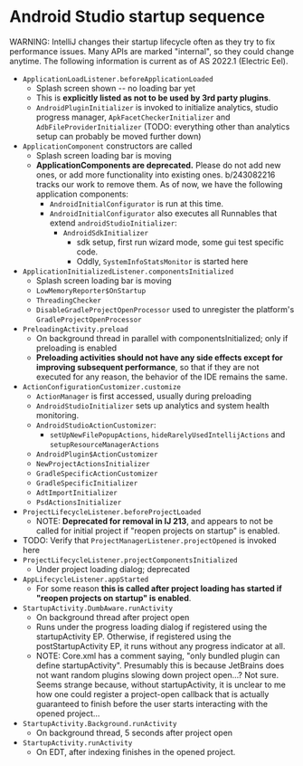 # Android Studio startup sequence

WARNING: IntelliJ changes their startup lifecycle often as they try to fix performance issues. Many APIs are marked
"internal", so they could change anytime. The following information is current as of AS 2022.1 (Electric Eel).

* `ApplicationLoadListener.beforeApplicationLoaded`
  * Splash screen shown -- no loading bar yet
  * This is **explicitly listed as not to be used by 3rd party plugins**.
  * `AndroidPluginInitializer` is invoked to initialize analytics, studio progress manager, `ApkFacetCheckerInitializer` and
     `AdbFileProviderInitializer` (TODO: everything other than analytics setup can probably be moved further down)
* `ApplicationComponent` constructors are called
  * Splash screen loading bar is moving
  * **ApplicationComponents are deprecated.** Please do not add new ones, or add more functionality into existing ones.
    b/243082216 tracks our work to remove them. As of now, we have the following application components:
    * `AndroidInitialConfigurator` is run at this time.
    * `AndroidInitialConfigurator` also executes all Runnables that extend `androidStudioInitializer`:
      * `AndroidSdkInitializer`
        * sdk setup, first run wizard mode, some gui test specific code.
        * Oddly, `SystemInfoStatsMonitor` is started here
* `ApplicationInitializedListener.componentsInitialized`
  * Splash screen loading bar is moving
  * `LowMemoryReporter$OnStartup`
  * `ThreadingChecker`
  * `DisableGradleProjectOpenProcessor` used to unregister the platform's `GradleProjectOpenProcessor`
* `PreloadingActivity.preload`
  * On background thread in parallel with componentsInitialized; only if preloading is enabled
  * **Preloading activities should not have any side effects except for improving subsequent performance**, so that if
    they are not executed for any reason, the behavior of the IDE remains the same.
* `ActionConfigurationCustomizer.customize`
  * `ActionManager` is first accessed, usually during preloading
  * `AndroidStudioInitializer` sets up analytics and system health monitoring.
  * `AndroidStudioActionCustomizer`:
    * `setUpNewFilePopupActions`, `hideRarelyUsedIntellijActions` and `setupResourceManagerActions`
  * `AndroidPlugin$ActionCustomizer`
  * `NewProjectActionsInitializer`
  * `GradleSpecificActionCustomizer`
  * `GradleSpecificInitializer`
  * `AdtImportInitializer`
  * `PsdActionsInitializer`
* `ProjectLifecycleListener.beforeProjectLoaded`
  * NOTE: **Deprecated for removal in IJ 213**, and appears to not be called for initial project if
    "reopen projects on startup" is enabled.
* TODO: Verify that `ProjectManagerListener.projectOpened` is invoked here
* `ProjectLifecycleListener.projectComponentsInitialized`
  * Under project loading dialog; deprecated
* `AppLifecycleListener.appStarted`
  * For some reason **this is called after project loading has started if "reopen projects on startup" is enabled**.
* `StartupActivity.DumbAware.runActivity`
  * On background thread after project open
  * Runs under the progress loading dialog if registered using the startupActivity EP. Otherwise, if registered
    using the postStartupActivity EP, it runs without any progress indicator at all.
  * NOTE: Core.xml has a comment saying, "only bundled plugin can define startupActivity". Presumably this is
    because JetBrains does not want random plugins slowing down project open...? Not sure. Seems strange because,
    without startupActivity, it is unclear to me how one could register a project-open callback that is actually
    guaranteed to finish before the user starts interacting with the opened project...
* `StartupActivity.Background.runActivity`
  * On background thread, 5 seconds after project open
* `StartupActivity.runActivity`
  * On EDT, after indexing finishes in the opened project.